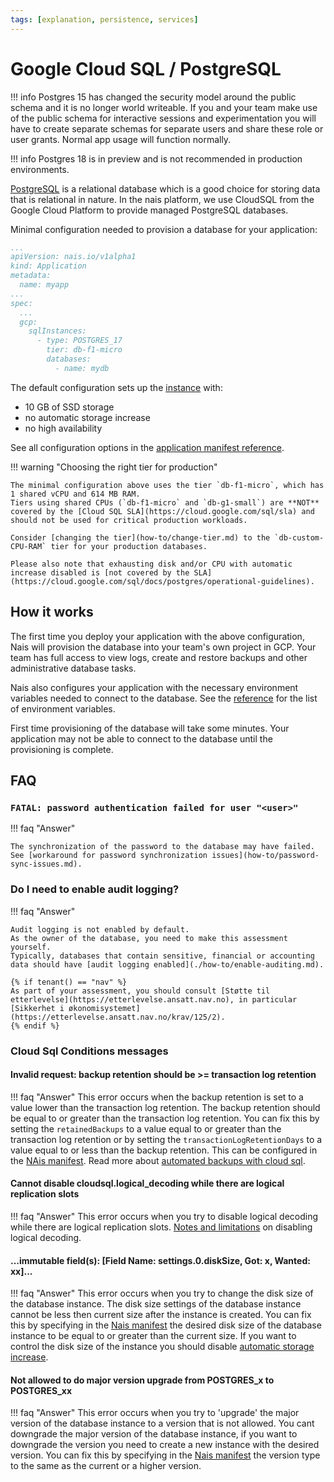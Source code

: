```yaml
---
tags: [explanation, persistence, services]
---
```


# Google Cloud SQL / PostgreSQL

!!! info
    Postgres 15 has changed the security model around the public schema and it is no longer world writeable. If you and your team
    make use of the public schema for interactive sessions and experimentation you will have to create separate schemas for separate users and share these role or user grants. Normal app usage will function normally.

!!! info
    Postgres 18 is in preview and is not recommended in production environments.

[PostgreSQL](https://www.postgresql.org/) is a relational database which is a good choice for storing data that is relational in nature.
In the nais platform, we use CloudSQL from the Google Cloud Platform to provide managed PostgreSQL databases.

Minimal configuration needed to provision a database for your application:

```yaml title="app.yaml"
...
apiVersion: nais.io/v1alpha1
kind: Application
metadata:
  name: myapp
...
spec:
  ...
  gcp:
    sqlInstances:
      - type: POSTGRES_17
        tier: db-f1-micro
        databases:
          - name: mydb
```

The default configuration sets up the [instance](explanations/cloud-sql-instance.md) with:

- 10 GB of SSD storage
- no automatic storage increase
- no high availability

See all configuration options in the [application manifest reference](../../workloads/application/reference/application-spec.md#gcpsqlinstances).

!!! warning "Choosing the right tier for production"

    The minimal configuration above uses the tier `db-f1-micro`, which has 1 shared vCPU and 614 MB RAM.
    Tiers using shared CPUs (`db-f1-micro` and `db-g1-small`) are **NOT** covered by the [Cloud SQL SLA](https://cloud.google.com/sql/sla) and should not be used for critical production workloads.

    Consider [changing the tier](how-to/change-tier.md) to the `db-custom-CPU-RAM` tier for your production databases.

    Please also note that exhausting disk and/or CPU with automatic increase disabled is [not covered by the SLA](https://cloud.google.com/sql/docs/postgres/operational-guidelines).

## How it works

The first time you deploy your application with the above configuration, Nais will provision the database into your team's own project in GCP.
Your team has full access to view logs, create and restore backups and other administrative database tasks.

Nais also configures your application with the necessary environment variables needed to connect to the database.
See the [reference](reference/README.md#configuration) for the list of environment variables.

First time provisioning of the database will take some minutes.
Your application may not be able to connect to the database until the provisioning is complete.

## FAQ

### `FATAL: password authentication failed for user "<user>"`

!!! faq "Answer"

    The synchronization of the password to the database may have failed.
    See [workaround for password synchronization issues](how-to/password-sync-issues.md).

### Do I need to enable audit logging?

!!! faq "Answer"

    Audit logging is not enabled by default.
    As the owner of the database, you need to make this assessment yourself.
    Typically, databases that contain sensitive, financial or accounting data should have [audit logging enabled](./how-to/enable-auditing.md).

    {% if tenant() == "nav" %}
    As part of your assessment, you should consult [Støtte til etterlevelse](https://etterlevelse.ansatt.nav.no), in particular [Sikkerhet i økonomisystemet](https://etterlevelse.ansatt.nav.no/krav/125/2).
    {% endif %}


### Cloud Sql Conditions messages

#### Invalid request: backup retention should be >= transaction log retention

!!! faq "Answer"
    This error occurs when the backup retention is set to a value lower than the transaction log retention.
    The backup retention should be equal to or greater than the transaction log retention.
    You can fix this by setting the `retainedBackups` to a value equal to or greater than the transaction log retention or
    by setting the `transactionLogRetentionDays` to a value equal to or less than the backup retention.
    This can be configured in the [NAis manifest](../../workloads/application/reference/application-spec.md#gcpsqlinstances).
    Read more about [automated backups with cloud sql](https://cloud.google.com/sql/docs/mysql/backup-recovery/backups#automated-backups).

#### Cannot disable cloudsql.logical_decoding while there are logical replication slots

!!! faq "Answer"
    This error occurs when you try to disable logical decoding while there are logical replication slots.
    [Notes and limitations](https://cloud.google.com/sql/docs/postgres/replication/configure-logical-replication#limitations-general) on disabling logical decoding.

#### ...immutable field(s): [Field Name: settings.0.diskSize, Got: x, Wanted: xx]...

!!! faq "Answer"
    This error occurs when you try to change the disk size of the database instance.
    The disk size settings of the database instance cannot be less then current size after the instance is created.
    You can fix this by specifying in the [Nais manifest](../../workloads/application/reference/application-spec.md#gcpsqlinstancesdisksize)
    the desired disk size of the database instance to be equal to or greater than the current size.
    If you want to control the disk size of the instance you should disable [automatic storage increase](../../workloads/application/reference/application-spec.md#gcpsqlinstancesdiskautoresize).

#### Not allowed to do major version upgrade from POSTGRES_x to POSTGRES_xx

!!! faq "Answer"
    This error occurs when you try to 'upgrade' the major version of the database instance to a version that is not allowed.
    You cant downgrade the major version of the database instance, if you want to downgrade the version you need to create
    a new instance with the desired version.
    You can fix this by specifying in the [Nais manifest](../../workloads/application/reference/application-spec.md#gcpsqlinstancestype)
    the version type to the same as the current or a higher version.

[nais-cli]: ../../operate/cli/how-to/install.md

